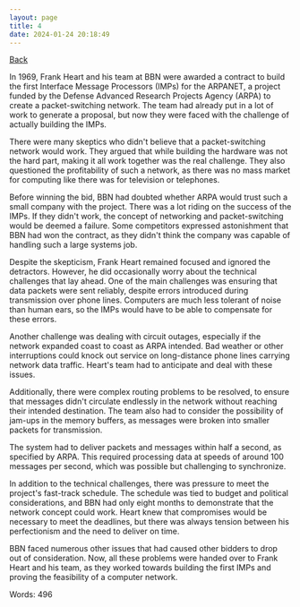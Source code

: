 ```yaml
---
layout: page
title: 4
date: 2024-01-24 20:18:49
---
```


[Back](./)


In 1969, Frank Heart and his team at BBN were awarded a contract to build the first Interface Message Processors (IMPs) for the ARPANET, a project funded by the Defense Advanced Research Projects Agency (ARPA) to create a packet-switching network. The team had already put in a lot of work to generate a proposal, but now they were faced with the challenge of actually building the IMPs.

There were many skeptics who didn't believe that a packet-switching network would work. They argued that while building the hardware was not the hard part, making it all work together was the real challenge. They also questioned the profitability of such a network, as there was no mass market for computing like there was for television or telephones.

Before winning the bid, BBN had doubted whether ARPA would trust such a small company with the project. There was a lot riding on the success of the IMPs. If they didn't work, the concept of networking and packet-switching would be deemed a failure. Some competitors expressed astonishment that BBN had won the contract, as they didn't think the company was capable of handling such a large systems job.

Despite the skepticism, Frank Heart remained focused and ignored the detractors. However, he did occasionally worry about the technical challenges that lay ahead. One of the main challenges was ensuring that data packets were sent reliably, despite errors introduced during transmission over phone lines. Computers are much less tolerant of noise than human ears, so the IMPs would have to be able to compensate for these errors.

Another challenge was dealing with circuit outages, especially if the network expanded coast to coast as ARPA intended. Bad weather or other interruptions could knock out service on long-distance phone lines carrying network data traffic. Heart's team had to anticipate and deal with these issues.

Additionally, there were complex routing problems to be resolved, to ensure that messages didn't circulate endlessly in the network without reaching their intended destination. The team also had to consider the possibility of jam-ups in the memory buffers, as messages were broken into smaller packets for transmission.

The system had to deliver packets and messages within half a second, as specified by ARPA. This required processing data at speeds of around 100 messages per second, which was possible but challenging to synchronize.

In addition to the technical challenges, there was pressure to meet the project's fast-track schedule. The schedule was tied to budget and political considerations, and BBN had only eight months to demonstrate that the network concept could work. Heart knew that compromises would be necessary to meet the deadlines, but there was always tension between his perfectionism and the need to deliver on time.

BBN faced numerous other issues that had caused other bidders to drop out of consideration. Now, all these problems were handed over to Frank Heart and his team, as they worked towards building the first IMPs and proving the feasibility of a computer network.

Words: 496
